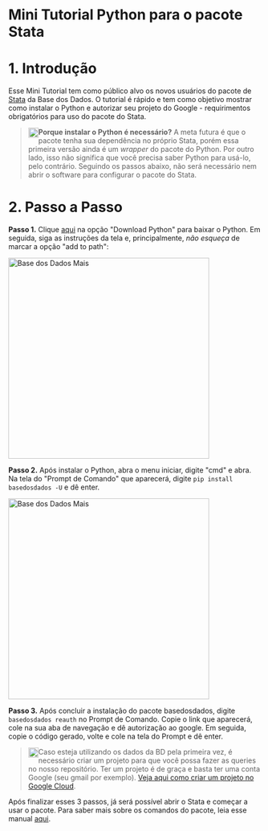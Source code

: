 # Mini Tutorial Python para o pacote Stata

# 1. Introdução

Esse Mini Tutorial tem como público alvo os novos usuários do pacote de [Stata](https://github.com/basedosdados/mais/tree/master/stata-package) da Base dos Dados. 
O tutorial é rápido e tem como objetivo mostrar como instalar o Python e autorizar seu projeto do Google - requirimentos obrigatórios para uso do pacote do Stata.
> <img src="https://raw.githubusercontent.com/haghish/markdoc/master/Resources/images/attention.png" width="20px" height="20px"  align="left" hspace="0" vspace="0"> __Porque instalar o Python é necessário?__
> A meta futura é que o pacote tenha sua dependência no próprio Stata, porém essa primeira versão ainda é um _wrapper_ do pacote do Python. Por outro lado, isso não significa que você precisa saber Python para usá-lo, pelo contrário. Seguindo os passos abaixo, não será necessário nem abrir o software para configurar o pacote do Stata.  
# 2. Passo a Passo

 __Passo 1.__ Clique [aqui](https://www.python.org/downloads/) na opção "Download Python" para baixar o Python. Em seguida, siga as instruções da tela e, principalmente, _não esqueça_ de marcar a opção "add to path": 

<p align="left">
    <a href="https://github.com/basedosdados/mais/blob/master/stata-package/blob/main/examples/python1.png">
    <img src="examples/python1.png" width="400" alt="Base dos Dados Mais">
    </a>
</p>

__Passo 2.__ Após instalar o Python, abra o menu iniciar, digite "cmd" e abra. Na tela do "Prompt de Comando" que aparecerá, digite `pip install basedosdados -U` e dê enter.

<p align="left">
    <a href="https://github.com/basedosdados/mais/blob/master/stata-package/blob/main/examples/prompt.png">
    <img src="examples/prompt.png" width="400" alt="Base dos Dados Mais">
    </a>
</p>

__Passo 3.__ Após concluir a instalação do pacote basedosdados, digite `basedosdados reauth` no Prompt de Comando. Copie o link que aparecerá, cole na sua aba de navegação e dê autorização ao google. Em seguida, copie o código gerado, volte e cole na tela do Prompt e dê enter.

> <img src="https://raw.githubusercontent.com/haghish/markdoc/master/Resources/images/attention.png" width="20px" height="20px"  align="left" hspace="0" vspace="0"> Caso esteja utilizando os dados da BD pela primeira vez, é necessário criar um projeto para que você possa fazer as queries no nosso repositório. Ter um projeto é de graça e basta ter uma conta Google (seu gmail por exemplo). [Veja aqui como criar um projeto no Google Cloud](https://basedosdados.github.io/sdk/access_data_bq/#antes-de-comecar-crie-o-seu-projeto-no-google-cloud).

Após finalizar esses 3 passos, já será possível abrir o Stata e começar a usar o pacote. Para saber mais sobre os comandos do pacote, leia esse manual [aqui](https://github.com/basedosdados/mais/tree/master/stata-package). 

